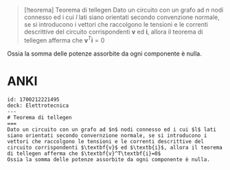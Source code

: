  >[!teorema] Teorema di tellegen
 Dato un circuito con un grafo ad $n$ nodi connesso ed i cui $l$ lati siano orientati secondo convenzione normale, se si introducono i vettori che raccolgono le tensioni e le correnti descrittive del circuito corrispondenti $\textbf{v}$ ed $\textbf{i}$, allora il teorema di tellegen afferma che $\textbf{v}^T\textbf{i} = 0$

Ossia la somma delle potenze assorbite da ogni componente è nulla.

# ANKI

```anki
id: 1700212221495
deck: Elettrotecnica
---
# Teorema di tellegen
===
Dato un circuito con un grafo ad $n$ nodi connesso ed i cui $l$ lati siano orientati secondo convernzione normale, se si introducono i vettori che raccolgono le tensioni e le correnti descrittive del circuito corrispondenti $\textbf{v}$ ed $\textb{i}$, allora il teorema di tellegen afferma che $\textbf{v}^T\textbf{i}=0$
Ossia la somma delle potenze assorbite da ogni componente è nulla.
```
